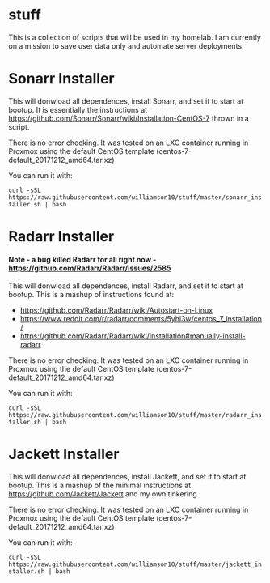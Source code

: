 # stuff
This is a collection of scripts that will be used in my homelab. I am currently on a mission to save user data only and automate server deployments.  


# Sonarr Installer
This will donwload all dependences, install Sonarr, and set it to start at bootup. It is essentially the instructions at  https://github.com/Sonarr/Sonarr/wiki/Installation-CentOS-7 thrown in a script. 

There is no error checking. It was tested on an LXC container running in Proxmox using the default CentOS template (centos-7-default_20171212_amd64.tar.xz)

You can run it with: 

``` curl -sSL https://raw.githubusercontent.com/williamson10/stuff/master/sonarr_installer.sh | bash ```


# Radarr Installer
#### Note - a bug killed Radarr for all right now - https://github.com/Radarr/Radarr/issues/2585

This will donwload all dependences, install Radarr, and set it to start at bootup. This is a mashup of instructions found at:
* https://github.com/Radarr/Radarr/wiki/Autostart-on-Linux
* https://www.reddit.com/r/radarr/comments/5yhi3w/centos_7_installation/
* https://github.com/Radarr/Radarr/wiki/Installation#manually-install-radarr

There is no error checking. It was tested on an LXC container running in Proxmox using the default CentOS template (centos-7-default_20171212_amd64.tar.xz)

You can run it with: 

``` curl -sSL https://raw.githubusercontent.com/williamson10/stuff/master/radarr_installer.sh | bash ```


# Jackett Installer
This will donwload all dependences, install Jackett, and set it to start at bootup. This is a mashup of the minimal instructions at https://github.com/Jackett/Jackett and my own tinkering 

There is no error checking. It was tested on an LXC container running in Proxmox using the default CentOS template (centos-7-default_20171212_amd64.tar.xz)

You can run it with: 

``` curl -sSL https://raw.githubusercontent.com/williamson10/stuff/master/jackett_installer.sh | bash ```

